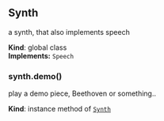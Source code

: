 <a name="Synth"></a>
## Synth
a synth, that also implements speech

**Kind**: global class  
**Implements:** <code>Speech</code>  
<a name="Synth+demo"></a>
### synth.demo()
play a demo piece, Beethoven or something..

**Kind**: instance method of <code>[Synth](#Synth)</code>  
